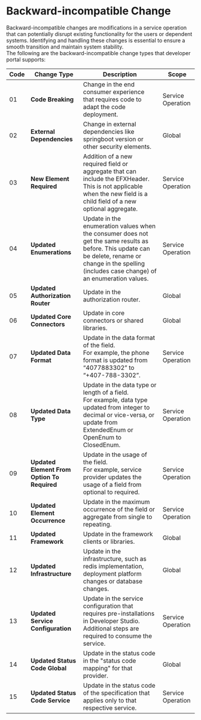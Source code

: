 # Backward-incompatible Change

Backward-incompatible changes are modifications in a service operation that can potentially disrupt existing functionality for the users or dependent systems. Identifying and handling these changes is essential to ensure a smooth transition and maintain system stability. 
<br>The following are the backward-incompatible change types that developer portal supports:

| **Code** |**Change Type** | **Description**   | **Scope**          |
|----------|----------------|--------------------|--------------------|
| 01 | **Code Breaking**               | Change in the end consumer experience that requires code to adapt the code deployment.                                                                                                                       | Service Operation  |
| 02 | **External Dependencies**       | Change in external dependencies like springboot version or other security elements.                                                                                                                          | Global             |
| 03 | **New Element Required**         | Addition of a new required field or aggregate that can include the EFXHeader. This is not applicable when the new field is a child field of a new optional aggregate.                                       | Service Operation  |
| 04 | **Updated Enumerations**        | Update in the enumeration values when the consumer does not get the same results as before. This update can be delete, rename or change in the spelling (includes case change) of an enumeration values.    | Service Operation  |
| 05 | **Updated Authorization Router** | Update in the authorization router.                                                                                                                                                                          | Global             |
| 06 | **Updated Core Connectors**      | Update in core connectors or shared libraries.                                                                                                                                                               | Global             |
| 07 | **Updated Data Format**          | Update in the data format of the field. <br> For example, the phone format is updated from “4077883302” to “+407-788-3302”.                                                                                  | Service Operation  |
| 08 | **Updated Data Type**            | Update in the data type or length of a field. <br> For example, data type updated from integer to decimal or vice-versa, or update from ExtendedEnum or OpenEnum to ClosedEnum.                              | Service Operation  |
| 09 | **Updated Element From Option To Required** | Update in the usage of the field. <br> For example, service provider updates the usage of a field from optional to required.                                                                                 | Service Operation  |
| 10 | **Updated Element Occurrence**   | Update in the maximum occurrence of the field or aggregate from single to repeating.                                                                                                                         | Service Operation  |
| 11 | **Updated Framework**           | Update in the framework clients or libraries.                                                                                                                                                                | Global             |
| 12 | **Updated Infrastructure**      | Update in the infrastructure, such as redis implementation, deployment platform changes or database changes.                                                                                                 | Global             |
| 13 | **Updated Service Configuration**| Update in the service configuration that requires pre-installations in Developer Studio. Additional steps are required to consume the service.                                                               | Service Operation  |
| 14 | **Updated Status Code Global**    | Update in the status code in the "status code mapping" for that provider.                                                                                                                                    | Global             |
| 15 | **Updated Status Code Service**   | Update in the status code of the specification that applies only to that respective service.                                                                                                                 | Service Operation  |
